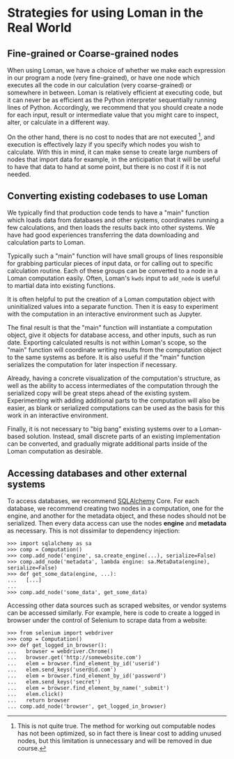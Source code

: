 # Strategies for using Loman in the Real World

## Fine-grained or Coarse-grained nodes

When using Loman, we have a choice of whether we make each expression in our program a node (very fine-grained), or have one node which executes all the code in our calculation (very coarse-grained) or somewhere in between. Loman is relatively efficient at executing code, but it can never be as efficient as the Python interpreter sequentially running lines of Python. Accordingly, we recommend that you should create a node for each input, result or intermediate value that you might care to inspect, alter, or calculate in a different way.

On the other hand, there is no cost to nodes that are not executed [^f1], and execution is effectively lazy if you specify which nodes you wish to calculate. With this in mind, it can make sense to create large numbers of nodes that import data for example, in the anticipation that it will be useful to have that data to hand at some point, but there is no cost if it is not needed.

[^f1]: This is not quite true. The method for working out computable nodes has not been optimized, so in fact there is linear cost to adding unused nodes, but this limitation is unnecessary and will be removed in due course.

## Converting existing codebases to use Loman

We typically find that production code tends to have a "main" function which loads data from databases and other systems, coordinates running a few calculations, and then loads the results back into other systems. We have had good experiences transferring the data downloading and calculation parts to Loman.

Typically such a "main" function will have small groups of lines responsible for grabbing particular pieces of input data, or for calling out to specific calculation routine. Each of these groups can be converted to a node in a Loman computation easily. Often, Loman's `kwds` input to `add_node` is useful to martial data into existing functions.

It is often helpful to put the creation of a Loman computation object with uninitialized values into a separate function. Then it is easy to experiment with the computation in an interactive environment such as Jupyter.

The final result is that the "main" function will instantiate a computation object, give it objects for database access, and other inputs, such as run date. Exporting calculated results is not within Loman's scope, so the "main" function will coordinate writing results from the computation object to the same systems as before. It is also useful if the "main" function serializes the computation for later inspection if necessary.

Already, having a concrete visualization of the computation's structure, as well as the ability to access intermediates of the computation through the serialized copy will be great steps ahead of the existing system. Experimenting with adding additional parts to the computation will also be easier, as blank or serialized computations can be used as the basis for this work in an interactive environment.

Finally, it is not necessary to "big bang" existing systems over to a Loman-based solution. Instead, small discrete parts of an existing implementation can be converted, and gradually migrate additional parts inside of the Loman computation as desirable.

## Accessing databases and other external systems

To access databases, we recommend [SQLAlchemy](http://www.sqlalchemy.org/) Core. For each database, we recommend creating two nodes in a computation, one for the engine, and another for the metadata object, and these nodes should not be serialized. Then every data access can use the nodes **engine** and **metadata** as necessary. This is not dissimilar to dependency injection:

```pycon
>>> import sqlalchemy as sa
>>> comp = Computation()
>>> comp.add_node('engine', sa.create_engine(...), serialize=False)
>>> comp.add_node('metadata', lambda engine: sa.MetaData(engine), serialize=False)
>>> def get_some_data(engine, ...):
...   [...]
...
>>> comp.add_node('some_data', get_some_data)
```

Accessing other data sources such as scraped websites, or vendor systems can be accessed similarly. For example, here is code to create a logged in browser under the control of Selenium to scrape data from a website:

```pycon
>>> from selenium import webdriver
>>> comp = Computation()
>>> def get_logged_in_browser():
...   browser = webdriver.Chrome()
...   browser.get('http://somewebsite.com')
...   elem = browser.find_element_by_id('userid')
...   elem.send_keys('user@id.com')
...   elem = browser.find_element_by_id('password')
...   elem.send_keys('secret')
...   elem = browser.find_element_by_name('_submit')
...   elem.click()
...   return browser
... comp.add_node('browser', get_logged_in_browser)
```
